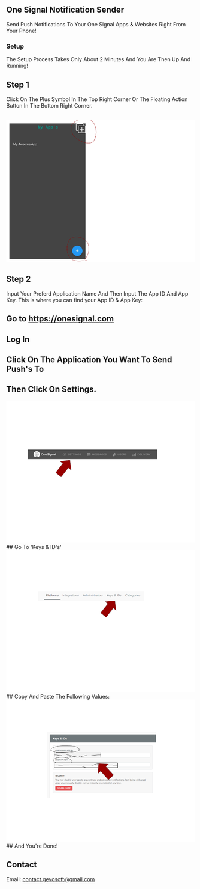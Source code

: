 ## One Signal Notification Sender

Send Push Notifications To Your One Signal Apps & Websites Right From Your Phone!

### Setup

The Setup Process Takes Only About 2 Minutes And You Are Then Up And Running!

## Step 1

Click On The Plus Symbol In The Top Right Corner Or The Floating Action Button In The Bottom Right Corner.

<br>
<img src="add_btns.png">

## Step 2

Input Your Preferd Application Name And Then Input The App ID And App Key.
This is where you can find your App ID & App Key:
<br>


## Go to <a href="https://onesignal.com" target="blank">https://onesignal.com</a>

## Log In

## Click On The Application You Want To Send Push's To

## Then Click On Settings.
<img src="menu_bar.png">
## Go To 'Keys & ID's'
<img src="keys_id.png">
## Copy And Paste The Following Values:
<img src="keys.png">
## And You're Done!

## Contact

Email: <a href="mailto:contact.gevosoft@gmail.com">contact.gevosoft@gmail.com</a>
